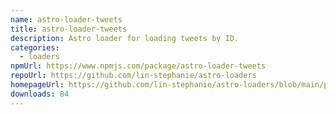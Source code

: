 ```yaml
---
name: astro-loader-tweets
title: astro-loader-tweets
description: Astro loader for loading tweets by ID.
categories:
  - loaders
npmUrl: https://www.npmjs.com/package/astro-loader-tweets
repoUrl: https://github.com/lin-stephanie/astro-loaders
homepageUrl: https://github.com/lin-stephanie/astro-loaders/blob/main/packages/astro-loader-tweets/
downloads: 84
---
```


